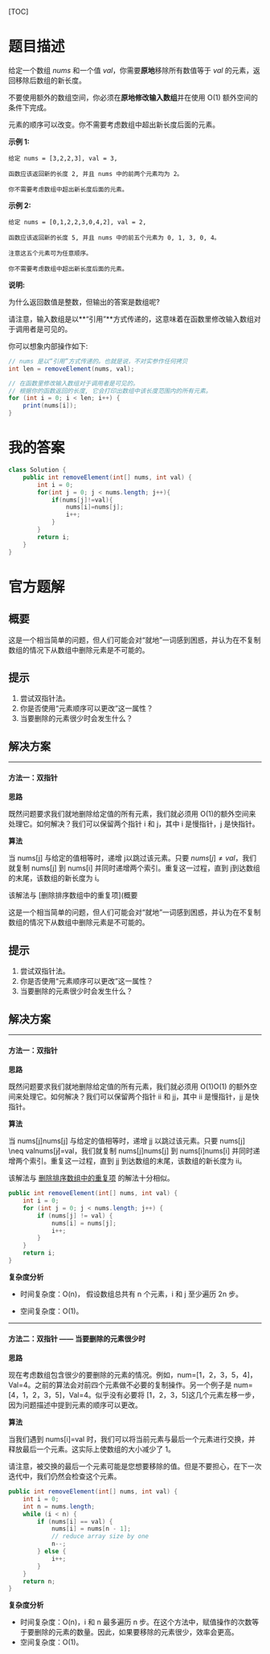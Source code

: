 [TOC]

# 题目描述

给定一个数组 *nums* 和一个值 *val*，你需要**原地**移除所有数值等于 *val* 的元素，返回移除后数组的新长度。

不要使用额外的数组空间，你必须在**原地修改输入数组**并在使用 O(1) 额外空间的条件下完成。

元素的顺序可以改变。你不需要考虑数组中超出新长度后面的元素。

**示例 1:**

```
给定 nums = [3,2,2,3], val = 3,

函数应该返回新的长度 2, 并且 nums 中的前两个元素均为 2。

你不需要考虑数组中超出新长度后面的元素。
```

**示例 2:**

```
给定 nums = [0,1,2,2,3,0,4,2], val = 2,

函数应该返回新的长度 5, 并且 nums 中的前五个元素为 0, 1, 3, 0, 4。

注意这五个元素可为任意顺序。

你不需要考虑数组中超出新长度后面的元素。
```

**说明:**

为什么返回数值是整数，但输出的答案是数组呢?

请注意，输入数组是以**“引用”**方式传递的，这意味着在函数里修改输入数组对于调用者是可见的。

你可以想象内部操作如下:

```java
// nums 是以“引用”方式传递的。也就是说，不对实参作任何拷贝
int len = removeElement(nums, val);

// 在函数里修改输入数组对于调用者是可见的。
// 根据你的函数返回的长度, 它会打印出数组中该长度范围内的所有元素。
for (int i = 0; i < len; i++) {
    print(nums[i]);
}
```

# 我的答案

```java
class Solution {
    public int removeElement(int[] nums, int val) {
        int i = 0;
        for(int j = 0; j < nums.length; j++){
            if(nums[j]!=val){
                nums[i]=nums[j];
                i++;
            }
        }
        return i;
    }
}
```

# 官方题解

## 概要

这是一个相当简单的问题，但人们可能会对“就地”一词感到困惑，并认为在不复制数组的情况下从数组中删除元素是不可能的。

## 提示

1. 尝试双指针法。
2. 你是否使用“元素顺序可以更改”这一属性？
3. 当要删除的元素很少时会发生什么？

## 解决方案

------

#### 方法一：双指针

**思路**

既然问题要求我们就地删除给定值的所有元素，我们就必须用 O(1)的额外空间来处理它。如何解决？我们可以保留两个指针 i 和 j，其中 i 是慢指针，j 是快指针。

**算法**

当 nums[j] 与给定的值相等时，递增 j以跳过该元素。只要 $nums[j] \neq val$，我们就复制 nums[j] 到 nums[i] 并同时递增两个索引。重复这一过程，直到 j到达数组的末尾，该数组的新长度为 i。

该解法与 [删除排序数组中的重复项](概要

这是一个相当简单的问题，但人们可能会对“就地”一词感到困惑，并认为在不复制数组的情况下从数组中删除元素是不可能的。

## 提示

1. 尝试双指针法。
2. 你是否使用“元素顺序可以更改”这一属性？
3. 当要删除的元素很少时会发生什么？

## 解决方案

------

#### 方法一：双指针

**思路**

既然问题要求我们就地删除给定值的所有元素，我们就必须用 O(1)O(1) 的额外空间来处理它。如何解决？我们可以保留两个指针 ii 和 jj，其中 ii 是慢指针，jj 是快指针。

**算法**

当 nums[j]nums[j] 与给定的值相等时，递增 jj 以跳过该元素。只要 nums[j] \neq valnums[j]̸=val，我们就复制 nums[j]nums[j] 到 nums[i]nums[i] 并同时递增两个索引。重复这一过程，直到 jj 到达数组的末尾，该数组的新长度为 ii。

该解法与 [删除排序数组中的重复项](删除排序数组中的重复项) 的解法十分相似。

```java
public int removeElement(int[] nums, int val) {
    int i = 0;
    for (int j = 0; j < nums.length; j++) {
        if (nums[j] != val) {
            nums[i] = nums[j];
            i++;
        }
    }
    return i;
}
```



**复杂度分析**

- 时间复杂度：O(n)， 假设数组总共有 n 个元素，i 和 j 至少遍历 2n 步。

- 空间复杂度：O(1)。 


------

#### 方法二：双指针 —— 当要删除的元素很少时

**思路**

现在考虑数组包含很少的要删除的元素的情况。例如，num=[1，2，3，5，4]，Val=4。之前的算法会对前四个元素做不必要的复制操作。另一个例子是 num=[4，1，2，3，5]，Val=4。似乎没有必要将 [1，2，3，5]这几个元素左移一步，因为问题描述中提到元素的顺序可以更改。

**算法**

当我们遇到 nums[i]=val 时，我们可以将当前元素与最后一个元素进行交换，并释放最后一个元素。这实际上使数组的大小减少了 1。

请注意，被交换的最后一个元素可能是您想要移除的值。但是不要担心，在下一次迭代中，我们仍然会检查这个元素。

```java
public int removeElement(int[] nums, int val) {
    int i = 0;
    int n = nums.length;
    while (i < n) {
        if (nums[i] == val) {
            nums[i] = nums[n - 1];
            // reduce array size by one
            n--;
        } else {
            i++;
        }
    }
    return n;
}
```





**复杂度分析**

- 时间复杂度：O(n)，i 和 n 最多遍历 n 步。在这个方法中，赋值操作的次数等于要删除的元素的数量。因此，如果要移除的元素很少，效率会更高。
- 空间复杂度：O(1)。